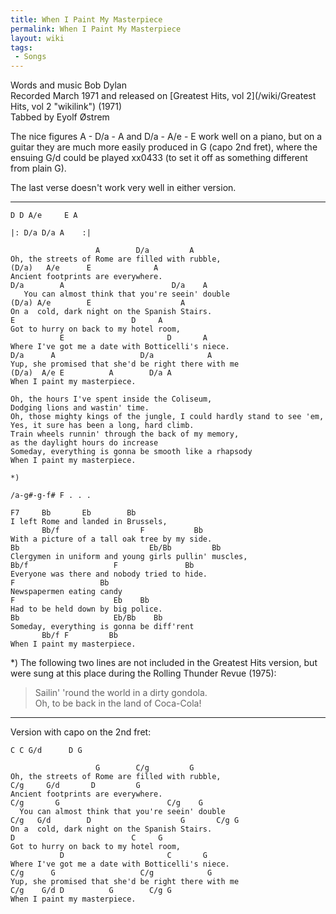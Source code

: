 ```yaml
---
title: When I Paint My Masterpiece
permalink: When I Paint My Masterpiece
layout: wiki
tags:
 - Songs
---
```


Words and music Bob Dylan  
Recorded March 1971 and released on [Greatest Hits, vol
2](/wiki/Greatest Hits, vol 2 "wikilink") (1971)  
Tabbed by Eyolf Østrem

The nice figures A - D/a - A and D/a - A/e - E work well on a piano, but
on a guitar they are much more easily produced in G (capo 2nd fret),
where the ensuing G/d could be played xx0433 (to set it off as something
different from plain G).

The last verse doesn't work very well in either version.

* * * * *

    D D A/e     E A

    |: D/a D/a A    :|

                       A        D/a         A
    Oh, the streets of Rome are filled with rubble,
    (D/a)   A/e      E              A
    Ancient footprints are everywhere.
    D/a        A                        D/a    A
       You can almost think that you're seein' double
    (D/a) A/e        E                    A
    On a  cold, dark night on the Spanish Stairs.
    E                          D     A
    Got to hurry on back to my hotel room,
               E                       D       A
    Where I've got me a date with Botticelli's niece.
    D/a      A                   D/a            A
    Yup, she promised that she'd be right there with me
    (D/a)  A/e E          A        D/a A
    When I paint my masterpiece.

    Oh, the hours I've spent inside the Coliseum,
    Dodging lions and wastin' time.
    Oh, those mighty kings of the jungle, I could hardly stand to see 'em,
    Yes, it sure has been a long, hard climb.
    Train wheels runnin' through the back of my memory,
    as the daylight hours do increase
    Someday, everything is gonna be smooth like a rhapsody
    When I paint my masterpiece.

    *)

    /a-g#-g-f# F . . .

    F7     Bb       Eb        Bb
    I left Rome and landed in Brussels,
           Bb/f                  F           Bb
    With a picture of a tall oak tree by my side.
    Bb                             Eb/Bb         Bb
    Clergymen in uniform and young girls pullin' muscles,
    Bb/f                   F               Bb
    Everyone was there and nobody tried to hide.
    F                   Bb
    Newspapermen eating candy
    F                      Eb    Bb
    Had to be held down by big police.
    Bb                     Eb/Bb    Bb
    Someday, everything is gonna be diff'rent
           Bb/f F         Bb
    When I paint my masterpiece.

\*) The following two lines are not included in the Greatest Hits
version, but were sung at this place during the Rolling Thunder Revue
(1975):

> Sailin' 'round the world in a dirty gondola.  
> Oh, to be back in the land of Coca-Cola!

* * * * *

Version with capo on the 2nd fret:

    C C G/d      D G

                       G        C/g         G
    Oh, the streets of Rome are filled with rubble,
    C/g     G/d       D         G
    Ancient footprints are everywhere.
    C/g       G                        C/g    G
      You can almost think that you're seein' double
    C/g   G/d        D                    G       C/g G
    On a  cold, dark night on the Spanish Stairs.
    D                          C     G
    Got to hurry on back to my hotel room,
               D                       C       G
    Where I've got me a date with Botticelli's niece.
    C/g      G                   C/g            G
    Yup, she promised that she'd be right there with me
    C/g    G/d D          G        C/g G
    When I paint my masterpiece.
